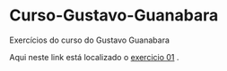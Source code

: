 # Curso-Gustavo-Guanabara
Exercícios do curso do Gustavo Guanabara

Aqui neste link está localizado o [exercicio 01](https://medium.com/@afonsopacifer/pensando-em-urls-no-github-3517d97249d0) .
